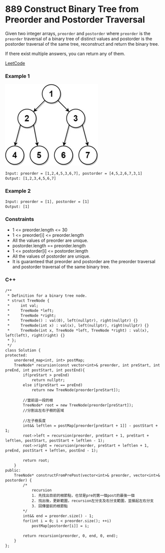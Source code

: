 # 889 Construct Binary Tree from Preorder and Postorder Traversal

Given two integer arrays, `preorder` and `postorder` where `preorder` is the `preorder` traversal of a binary tree of distinct values and postorder is the postorder traversal of the same tree, reconstruct and return the binary tree.

If there exist multiple answers, you can return any of them.

[LeetCode](https://leetcode.cn/problems/construct-binary-tree-from-preorder-and-postorder-traversal/)


### Example 1

<img src="img/889.jpg" width = "300"/>

```
Input: preorder = [1,2,4,5,3,6,7], postorder = [4,5,2,6,7,3,1]
Output: [1,2,3,4,5,6,7]
```

### Example 2

```
Input: preorder = [1], postorder = [1]
Output: [1]
```

### Constraints

* 1 <= preorder.length <= 30
* 1 <= preorder[i] <= preorder.length
* All the values of preorder are unique.
* postorder.length == preorder.length
* 1 <= postorder[i] <= postorder.length
* All the values of postorder are unique.
* It is guaranteed that preorder and postorder are the preorder traversal and postorder traversal of the same binary tree.


### C++ 

```
/**
 * Definition for a binary tree node.
 * struct TreeNode {
 *     int val;
 *     TreeNode *left;
 *     TreeNode *right;
 *     TreeNode() : val(0), left(nullptr), right(nullptr) {}
 *     TreeNode(int x) : val(x), left(nullptr), right(nullptr) {}
 *     TreeNode(int x, TreeNode *left, TreeNode *right) : val(x), left(left), right(right) {}
 * };
 */
class Solution {
protected:
    unordered_map<int, int> postMap;
    TreeNode* recursion(const vector<int>& preorder, int preStart, int preEnd, int postStart, int postEnd){
        if(preStart > preEnd)
            return nullptr;
        else if(preStart == preEnd)
            return new TreeNode(preorder[preStart]);

        //當前這一段的根
        TreeNode* root = new TreeNode(preorder[preStart]);
        //分割出左右子樹的區域
       
        //左子樹長度   
        int&& leftlen = postMap[preorder[preStart + 1]] - postStart + 1;    
        root->left = recursion(preorder, preStart + 1, preStart + leftlen, postStart, postStart + leftlen - 1);
        root->right = recursion(preorder, preStart + leftlen + 1, preEnd, postStart + leftlen, postEnd - 1);

        return root;
    }
public:
    TreeNode* constructFromPrePost(vector<int>& preorder, vector<int>& postorder) {
        /*
            recursion
            1. 先找出目前的根節點，也甘是pre的第一個post的最後一個
            2. 找出後，更新範圍，recursion左分支及右分支範圍，並接起左右分支
            3. 回傳當前的根節點
        */
        int&& end = preorder.size() - 1;
        for(int i = 0; i < preorder.size(); ++i)
            postMap[postorder[i]] = i;       

        return recursion(preorder, 0, end, 0, end);
    }
};
```